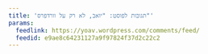 ```yaml
---
title: 'תגובות לפוסט: "יואב, לא רק על וורדפרס"'
params:
  feedlink: https://yoav.wordpress.com/comments/feed/
  feedid: e9ae8c64231127a9f97824f37d2c22c2
---
```

